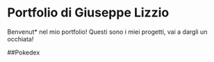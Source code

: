 # Portfolio di Giuseppe Lizzio

Benvenut* nel mio portfolio! Questi sono i miei progetti, vai a dargli un occhiata!

##Pokedex
